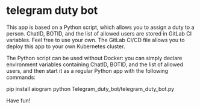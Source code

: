 # telegram duty bot

This app is based on a Python script, which allows you to assign a duty to a person.
ChatID, BOTID, and the list of allowed users are stored in GitLab CI variables. Feel free to use your own.
The GitLab CI/CD file allows you to deploy this app to your own Kubernetes cluster.

The Python script can be used without Docker: you can simply declare environment variables containing ChatID, BOTID, and the list of allowed users, and then start it as a regular Python app with the following commands:

pip install aiogram
python Telegram_duty_bot/telegram_duty_bot.py

Have fun!

